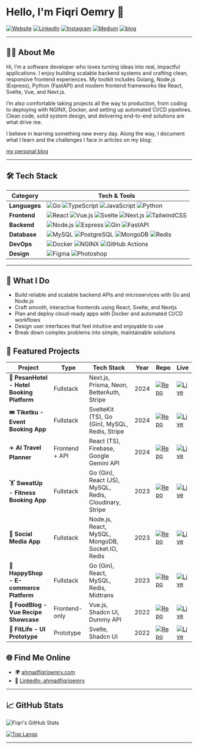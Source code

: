 # Hello, I'm Fiqri Oemry 👋

[![Website](https://img.shields.io/badge/Website-ahmadfiqrioemry.com-blue?style=flat-square&logo=google-chrome&logoColor=white)](https://ahmadfiqrioemry.com)
[![LinkedIn](https://img.shields.io/badge/LinkedIn-ahmadfiqrioemry-blue?style=flat-square&logo=linkedin&logoColor=white)](https://linkedin.com/in/ahmadfiqrioemry)
[![Instagram](https://img.shields.io/badge/Instagram-@oemryfiqri-E4405F?style=flat-square&logo=instagram&logoColor=white)](https://instagram.com/oemryfiqri)
[![Medium](https://img.shields.io/badge/Medium-@foemry-000000?style=flat-square&logo=medium&logoColor=white)](https://medium.com/@foemry)
[![blog](https://img.shields.io/badge/blog-ahmadfiqrioemry.com-blue?style=flat-square&logo=google-chrome&logoColor=green)](https://blogprogramming.ahmadfiqrioemry.com)

---

## 👨‍💻 About Me

Hi, I’m a software developer who loves turning ideas into real, impactful applications. I enjoy building scalable backend systems and crafting clean, responsive frontend experiences. My toolkit includes Golang, Node.js (Express), Python (FastAPI) and modern frontend frameworks like React, Svelte, Vue, and Next.js.

I’m also comfortable taking projects all the way to production, from coding to deploying with NGINX, Docker, and setting up automated CI/CD pipelines. Clean code, solid system design, and delivering end-to-end solutions are what drive me.

I believe in learning something new every day. Along the way, I document what I learn and the challenges I face in articles on my blog:

[my personal blog](https://blogprogramming.ahmadfiqrioemry.com)

---

## 🛠️ Tech Stack

| Category     | Tech & Tools |
|--------------|--------------|
| **Languages** | ![Go](https://img.shields.io/badge/Go-00ADD8?style=flat&logo=go&logoColor=white) ![TypeScript](https://img.shields.io/badge/TypeScript-3178C6?style=flat&logo=typescript&logoColor=white) ![JavaScript](https://img.shields.io/badge/JavaScript-F7DF1E?style=flat&logo=javascript&logoColor=black) ![Python](https://img.shields.io/badge/Python-3776AB?style=flat&logo=python&logoColor=white) |
| **Frontend** | ![React](https://img.shields.io/badge/React-20232a?style=flat&logo=react&logoColor=61DAFB) ![Vue.js](https://img.shields.io/badge/Vue-35495E?style=flat&logo=vue.js&logoColor=4FC08D) ![Svelte](https://img.shields.io/badge/Svelte-FF3E00?style=flat&logo=svelte&logoColor=white) ![Next.js](https://img.shields.io/badge/Next.js-000000?style=flat&logo=next.js&logoColor=white) ![TailwindCSS](https://img.shields.io/badge/TailwindCSS-38B2AC?style=flat&logo=tailwind-css&logoColor=white) |
| **Backend**  | ![Node.js](https://img.shields.io/badge/Node.js-339933?style=flat&logo=nodedotjs&logoColor=white) ![Express](https://img.shields.io/badge/Express.js-404D59?style=flat&logo=express&logoColor=white) ![Gin](https://img.shields.io/badge/Gin-Golang-00ADD8?style=flat&logo=go&logoColor=white) ![FastAPI](https://img.shields.io/badge/FastAPI-009688?style=flat&logo=fastapi&logoColor=white) |
| **Database** | ![MySQL](https://img.shields.io/badge/MySQL-005C84?style=flat&logo=mysql&logoColor=white) ![PostgreSQL](https://img.shields.io/badge/PostgreSQL-4169E1?style=flat&logo=postgresql&logoColor=white) ![MongoDB](https://img.shields.io/badge/MongoDB-47A248?style=flat&logo=mongodb&logoColor=white) ![Redis](https://img.shields.io/badge/Redis-DC382D?style=flat&logo=redis&logoColor=white) |
| **DevOps**   | ![Docker](https://img.shields.io/badge/Docker-2496ED?style=flat&logo=docker&logoColor=white) ![NGINX](https://img.shields.io/badge/Nginx-009639?style=flat&logo=nginx&logoColor=white) ![GitHub Actions](https://img.shields.io/badge/GitHub_Actions-2088FF?style=flat&logo=github-actions&logoColor=white) |
| **Design**   | ![Figma](https://img.shields.io/badge/Figma-F24E1E?style=flat&logo=figma&logoColor=white) ![Photoshop](https://img.shields.io/badge/Photoshop-31A8FF?style=flat&logo=adobe-photoshop&logoColor=white) |

---

## 🚀 What I Do

- Build reliable and scalable backend APIs and microservices with Go and Node.js  
- Craft smooth, interactive frontends using React, Svelte, and Nextjs  
- Plan and deploy cloud-ready apps with Docker and automated CI/CD workflows  
- Design user interfaces that feel intuitive and enjoyable to use  
- Break down complex problems into simple, maintainable solutions  

## 💼 Featured Projects

| Project | Type | Tech Stack | Year | Repo | Live |
|---------|------|------------|------|------|------|
| 🏨 **PesanHotel - Hotel Booking Platform** | Fullstack | Next.js, Prisma, Neon, BetterAuth, Stripe | 2024 | [![Repo](https://img.shields.io/badge/code-000?style=flat&logo=github&logoColor=white)](https://github.com/username/pesanhotel) | [![Live](https://img.shields.io/badge/demo-0078D4?style=flat&logo=pinboard&logoColor=white)](https://pesanhotel.showcasepreview.my.id) |
| 🎟️ **Tiketku - Event Booking App** | Fullstack | SvelteKit (TS), Go (Gin), MySQL, Redis, Stripe | 2024 | [![Repo](https://img.shields.io/badge/code-000?style=flat&logo=github&logoColor=white)](https://github.com/username/tiketku) | [![Live](https://img.shields.io/badge/demo-0078D4?style=flat&logo=pinboard&logoColor=white)](https://tiketku.ahmadfiqrioemry.com) |
| ✈️ **AI Travel Planner** | Frontend + API | React (TS), Firebase, Google Gemini API | 2024 | [![Repo](https://img.shields.io/badge/code-000?style=flat&logo=github&logoColor=white)](https://github.com/username/aitravelplanner) | [![Live](https://img.shields.io/badge/demo-0078D4?style=flat&logo=pinboard&logoColor=white)](https://aitravelplanner.ahmadfiqrioemry.com) |
| 🏋️ **SweatUp - Fitness Booking App** | Fullstack | Go (Gin), React (JS), MySQL, Redis, Cloudinary, Stripe | 2023 | [![Repo](https://img.shields.io/badge/code-000?style=flat&logo=github&logoColor=white)](https://github.com/username/sweatup) | [![Live](https://img.shields.io/badge/demo-0078D4?style=flat&logo=pinboard&logoColor=white)](https://sweatup.ahmadfiqrioemry.com) |
| 💬 **Social Media App** | Fullstack | Node.js, React, MySQL, MongoDB, Socket.IO, Redis | 2023 | [![Repo](https://img.shields.io/badge/code-000?style=flat&logo=github&logoColor=white)](https://github.com/username/socialmedia) | [![Live](https://img.shields.io/badge/demo-0078D4?style=flat&logo=pinboard&logoColor=white)](https://socialmedia.ahmadfiqrioemry.com) |
| 🛒 **HappyShop - E-commerce Platform** | Fullstack | Go (Gin), React, MySQL, Redis, Midtrans | 2023 | [![Repo](https://img.shields.io/badge/code-000?style=flat&logo=github&logoColor=white)](https://github.com/username/happyshop) | [![Live](https://img.shields.io/badge/demo-0078D4?style=flat&logo=pinboard&logoColor=white)](https://happyshop.ahmadfiqrioemry.com) |
| 🍲 **FoodBlog - Vue Recipe Showcase** | Frontend-only | Vue.js, Shadcn UI, Dummy API | 2022 | [![Repo](https://img.shields.io/badge/code-000?style=flat&logo=github&logoColor=white)](https://github.com/username/foodblog) | [![Live](https://img.shields.io/badge/demo-0078D4?style=flat&logo=pinboard&logoColor=white)](https://foodblog.ahmadfiqrioemry.com) |
| 🏃 **FitLife - UI Prototype** | Prototype | Svelte, Shadcn UI | 2022 | [![Repo](https://img.shields.io/badge/code-000?style=flat&logo=github&logoColor=white)](https://github.com/username/fitlife) | [![Live](https://img.shields.io/badge/demo-0078D4?style=flat&logo=pinboard&logoColor=white)](https://fitlife.ahmadfiqrioemry.com) |


## 🌐 Find Me Online

- 🌍 [ahmadfiqrioemry.com](https://ahmadfiqrioemry.com)  
- 💼 [LinkedIn: ahmadfiqrioemry](https://linkedin.com/in/ahmadfiqrioemry)

---

## 📈 GitHub Stats

![Fiqri's GitHub Stats](https://github-readme-stats.vercel.app/api?username=fiqrioemry&show_icons=true&theme=radical)

[![Top Langs](https://github-readme-stats.vercel.app/api/top-langs/?username=fiqrioemry&layout=compact&theme=radical)](https://github-readme-stats.vercel.app/api/top-langs/?username=fiqrioemry&layout=compact&theme=radical)

---

<!-- Let's connect and build something amazing! -->
